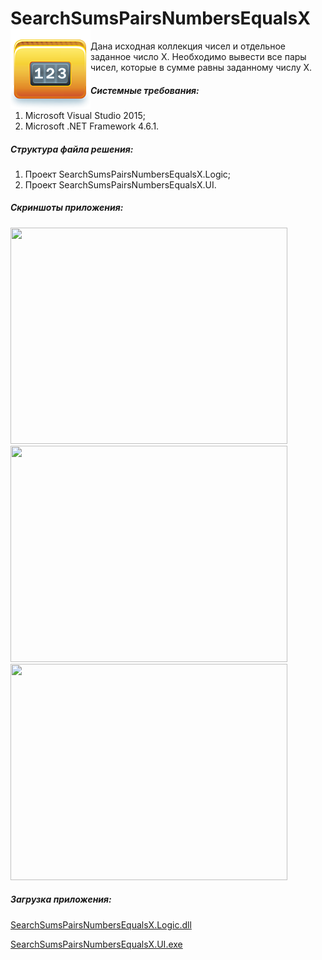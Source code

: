# SearchSumsPairsNumbersEqualsX <img src="https://raw.githubusercontent.com/platonov-eugene/SearchSumsPairsNumbersEqualsX/master/SearchSumsPairsNumbersEqualsX/SearchSumsPairsNumbersEqualsX.UI/Images/Logotype.png" width="128" height="128" align="left" />
Дана исходная коллекция чисел и отдельное заданное число X. Необходимо вывести все пары чисел, которые в сумме равны заданному числу X.

##### Системные требования:
1. Microsoft Visual Studio 2015;
2. Microsoft .NET Framework 4.6.1.

##### Структура файла решения:
1. Проект SearchSumsPairsNumbersEqualsX.Logic;
2. Проект SearchSumsPairsNumbersEqualsX.UI.

##### Скриншоты приложения:
<img src="https://raw.githubusercontent.com/platonov-eugene/SearchSumsPairsNumbersEqualsX/master/Screenshots/Screenshot%20%E2%84%961.png" width="443" height="346" />

<img src="https://raw.githubusercontent.com/platonov-eugene/SearchSumsPairsNumbersEqualsX/master/Screenshots/Screenshot%20%E2%84%962.png" width="443" height="346" />

<img src="https://raw.githubusercontent.com/platonov-eugene/SearchSumsPairsNumbersEqualsX/master/Screenshots/Screenshot%20%E2%84%963.png" width="443" height="346" />

##### Загрузка приложения:
<a href="https://github.com/platonov-eugene/SearchSumsPairsNumbersEqualsX/raw/master/SearchSumsPairsNumbersEqualsX/SearchSumsPairsNumbersEqualsX.UI/bin/Debug/SearchSumsPairsNumbersEqualsX.Logic.dll">SearchSumsPairsNumbersEqualsX.Logic.dll</a>

<a href="https://github.com/platonov-eugene/SearchSumsPairsNumbersEqualsX/raw/master/SearchSumsPairsNumbersEqualsX/SearchSumsPairsNumbersEqualsX.UI/bin/Debug/SearchSumsPairsNumbersEqualsX.UI.exe">SearchSumsPairsNumbersEqualsX.UI.exe</a>

